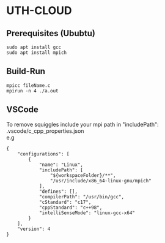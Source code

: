 # UTH-CLOUD

## Prerequisites (Ububtu)
    sudo apt install gcc   
    sudo apt install mpich

## Build-Run
    mpicc fileName.c   
    mpirun -n 4 ./a.out 


## VSCode
To remove squiggles include your mpi path in "includePath":   
.vscode/c_cpp_properties.json   
e.g

    {
        "configurations": [
            {
                "name": "Linux",
                "includePath": [
                    "${workspaceFolder}/**",
                    "/usr/include/x86_64-linux-gnu/mpich"
                ],
                "defines": [],
                "compilerPath": "/usr/bin/gcc",
                "cStandard": "c17",
                "cppStandard": "c++98",
                "intelliSenseMode": "linux-gcc-x64"
            }
        ],
        "version": 4
    }